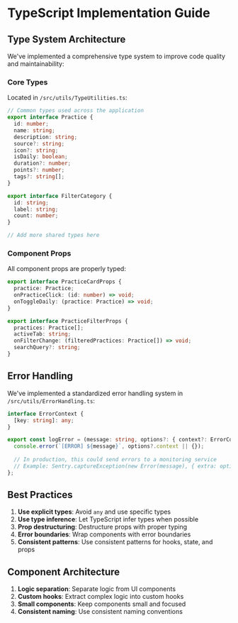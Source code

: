 # TypeScript Implementation Guide

## Type System Architecture

We've implemented a comprehensive type system to improve code quality and maintainability:

### Core Types

Located in `/src/utils/TypeUtilities.ts`:

```typescript
// Common types used across the application
export interface Practice {
  id: number;
  name: string;
  description: string;
  source?: string;
  icon?: string;
  isDaily: boolean;
  duration?: number;
  points?: number;
  tags?: string[];
}

export interface FilterCategory {
  id: string;
  label: string;
  count: number;
}

// Add more shared types here
```

### Component Props

All component props are properly typed:

```typescript
export interface PracticeCardProps {
  practice: Practice;
  onPracticeClick: (id: number) => void;
  onToggleDaily: (practice: Practice) => void;
}

export interface PracticeFilterProps {
  practices: Practice[];
  activeTab: string;
  onFilterChange: (filteredPractices: Practice[]) => void;
  searchQuery?: string;
}
```

## Error Handling

We've implemented a standardized error handling system in `/src/utils/ErrorHandling.ts`:

```typescript
interface ErrorContext {
  [key: string]: any;
}

export const logError = (message: string, options?: { context?: ErrorContext }) => {
  console.error(`[ERROR] ${message}`, options?.context || {});
  
  // In production, this could send errors to a monitoring service
  // Example: Sentry.captureException(new Error(message), { extra: options?.context });
};
```

## Best Practices

1. **Use explicit types**: Avoid `any` and use specific types
2. **Use type inference**: Let TypeScript infer types when possible
3. **Prop destructuring**: Destructure props with proper typing
4. **Error boundaries**: Wrap components with error boundaries
5. **Consistent patterns**: Use consistent patterns for hooks, state, and props

## Component Architecture

1. **Logic separation**: Separate logic from UI components
2. **Custom hooks**: Extract complex logic into custom hooks
3. **Small components**: Keep components small and focused
4. **Consistent naming**: Use consistent naming conventions
